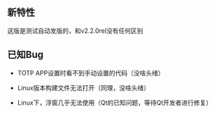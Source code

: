 ## 新特性

这版是测试自动发版的，和v2.2.0rel没有任何区别

## 已知Bug

- TOTP APP设置时看不到手动设置的代码（没啥头绪）

- Linux版本构建文件无法打开（同理，没啥头绪）

- Linux下，浮窗几乎无法使用（Qt的已知问题，等待Qt开发者进行修复）